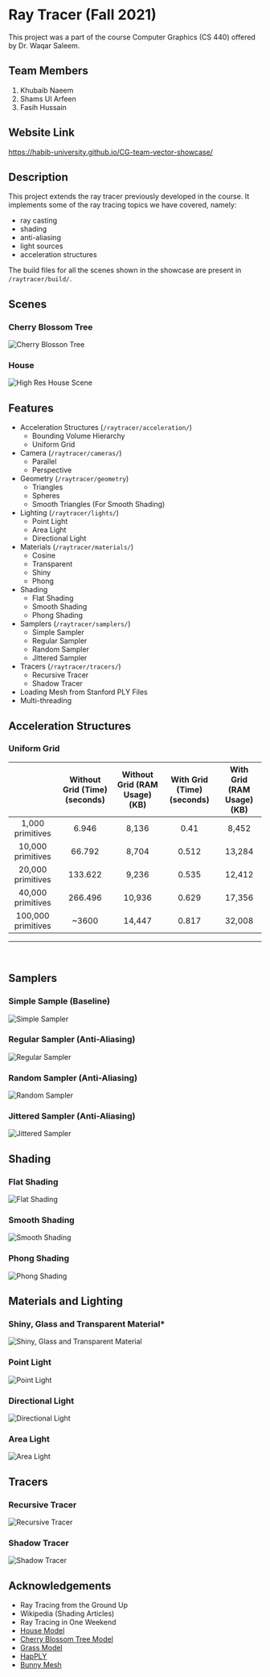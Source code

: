 # Ray Tracer (Fall 2021)

This project was a part of the course Computer Graphics (CS 440) offered by Dr. Waqar Saleem.

## Team Members
1. Khubaib Naeem
2. Shams Ul Arfeen
3. Fasih Hussain

## Website Link
https://habib-university.github.io/CG-team-vector-showcase/

## Description
This project extends the ray tracer previously developed in the course. It implements some of the ray tracing topics we have covered, namely:
- ray casting
- shading
- anti-aliasing
- light sources
- acceleration structures

The build files for all the scenes shown in the showcase are present in `/raytracer/build/`.

## Scenes
### Cherry Blossom Tree
![Cherry Blosson Tree](/Showcase/images/tree%20highres.png)

### House
![High Res House Scene](/Showcase/images/HouseScene.png)

## Features
- Acceleration Structures (`/raytracer/acceleration/`)
    * Bounding Volume Hierarchy
    * Uniform Grid
- Camera (`/raytracer/cameras/`)
    * Parallel
    * Perspective
- Geometry (`/raytracer/geometry`)
    * Triangles
    * Spheres
    * Smooth Triangles (For Smooth Shading)
- Lighting (`/raytracer/lights/`)
    * Point Light
    * Area Light
    * Directional Light
- Materials (`/raytracer/materials/`)
    * Cosine
    * Transparent
    * Shiny
    * Phong
- Shading
    * Flat Shading
    * Smooth Shading
    * Phong Shading
- Samplers (`/raytracer/samplers/`)
    * Simple Sampler
    * Regular Sampler
    * Random Sampler
    * Jittered Sampler
- Tracers (`/raytracer/tracers/`)
    * Recursive Tracer
    * Shadow Tracer
- Loading Mesh from Stanford PLY Files
- Multi-threading

## Acceleration Structures
### Uniform Grid
|                    | Without Grid (Time)(seconds) | Without Grid (RAM Usage)(KB) | With Grid (Time)(seconds) | With Grid (RAM Usage)(KB) |
|:------------------:|:----------------------------:|:----------------------------:|:-------------------------:|:-------------------------:|
|  1,000 primitives  |             6.946            |             8,136            |            0.41           |           8,452           |
|  10,000 primitives |            66.792            |             8,704            |           0.512           |           13,284          |
|  20,000 primitives |            133.622           |             9,236            |           0.535           |           12,412          |
|  40,000 primitives |            266.496           |            10,936            |           0.629           |           17,356          |
| 100,000 primitives |             ~3600            |            14,447            |           0.817           |           32,008          |
<hr><br>

## Samplers
### Simple Sample (Baseline)
![Simple Sampler](/Showcase/images/Simple.jpeg)

### Regular Sampler (Anti-Aliasing)
![Regular Sampler](/Showcase/images/Regular.jpeg)

### Random Sampler (Anti-Aliasing)
![Random Sampler](/Showcase/images/Random.jpeg)

### Jittered Sampler (Anti-Aliasing)
![Jittered Sampler](/Showcase/images/Jittered.jpeg)

## Shading
### Flat Shading
![Flat Shading](/Showcase/images/Flat%20Shading.jpeg)

### Smooth Shading
![Smooth Shading](/Showcase/images/Smooth%20Shading.jpeg)

### Phong Shading
![Phong Shading](/Showcase/images/LowResScene.png)

## Materials and Lighting
### Shiny, Glass and Transparent Material\*
![Shiny, Glass and Transparent Material](/Showcase/images/Shiny,Glass,Transparent.png)

### Point Light
![Point Light](/Showcase/images/Point%20Light.png)

### Directional Light
![Directional Light](/Showcase/images/DirectionalLightRecursive.png)

### Area Light
![Area Light](/Showcase/images/AreaLight.png)

## Tracers
### Recursive Tracer
![Recursive Tracer](/Showcase/images/DirectionalLightRecursive.png)

### Shadow Tracer
![Shadow Tracer](/Showcase/images/DirectionalLightShadow.png)

## Acknowledgements
- Ray Tracing from the Ground Up
- Wikipedia (Shading Articles)
- Ray Tracing in One Weekend
- [House Model](https://free3d.com/3d-model/house-61304.html)
- [Cherry Blossom Tree Model](https://www.turbosquid.com/3d-models/xfrogplants-weeping-cherry-prunus-pendula-3d-model-1737617)
- [Grass Model](https://www.cgtrader.com/free-3d-models/plant/grass/green-lawn-8d4341d7-6281-40e9-8872-d429512a3b3b)
- [HapPLY](https://www.cgtrader.com/free-3d-models/plant/grass/green-lawn-8d4341d7-6281-40e9-8872-d429512a3b3b)
- [Bunny Mesh](http://graphics.stanford.edu/data/3Dscanrep/?)